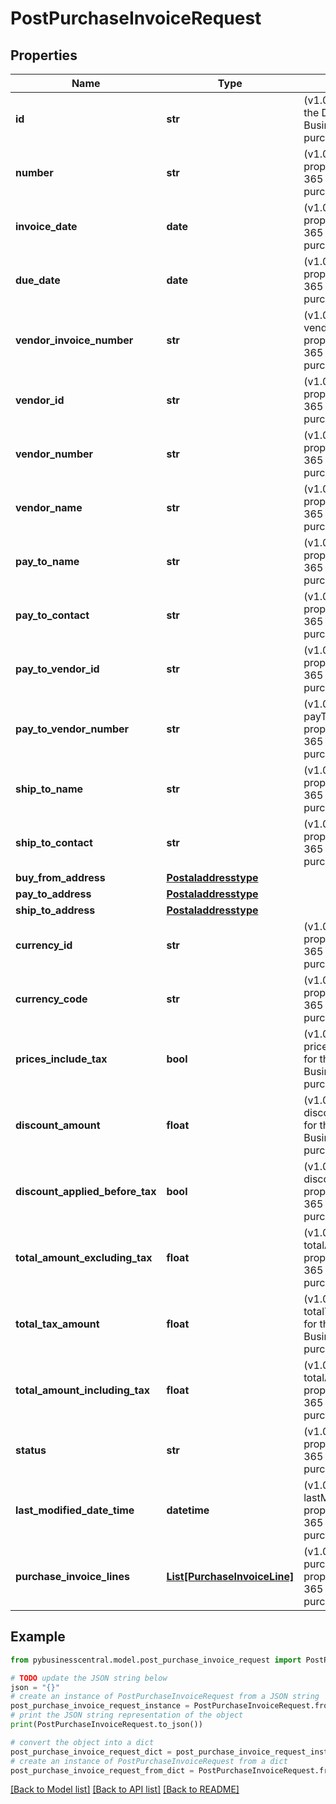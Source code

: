 # PostPurchaseInvoiceRequest


## Properties

Name | Type | Description | Notes
------------ | ------------- | ------------- | -------------
**id** | **str** | (v1.0) The id property for the Dynamics 365 Business Central purchaseInvoice entity | [optional] 
**number** | **str** | (v1.0) The number property for the Dynamics 365 Business Central purchaseInvoice entity | [optional] 
**invoice_date** | **date** | (v1.0) The invoiceDate property for the Dynamics 365 Business Central purchaseInvoice entity | [optional] 
**due_date** | **date** | (v1.0) The dueDate property for the Dynamics 365 Business Central purchaseInvoice entity | [optional] 
**vendor_invoice_number** | **str** | (v1.0) The vendorInvoiceNumber property for the Dynamics 365 Business Central purchaseInvoice entity | [optional] 
**vendor_id** | **str** | (v1.0) The vendorId property for the Dynamics 365 Business Central purchaseInvoice entity | [optional] 
**vendor_number** | **str** | (v1.0) The vendorNumber property for the Dynamics 365 Business Central purchaseInvoice entity | [optional] 
**vendor_name** | **str** | (v1.0) The vendorName property for the Dynamics 365 Business Central purchaseInvoice entity | [optional] 
**pay_to_name** | **str** | (v1.0) The payToName property for the Dynamics 365 Business Central purchaseInvoice entity | [optional] 
**pay_to_contact** | **str** | (v1.0) The payToContact property for the Dynamics 365 Business Central purchaseInvoice entity | [optional] 
**pay_to_vendor_id** | **str** | (v1.0) The payToVendorId property for the Dynamics 365 Business Central purchaseInvoice entity | [optional] 
**pay_to_vendor_number** | **str** | (v1.0) The payToVendorNumber property for the Dynamics 365 Business Central purchaseInvoice entity | [optional] 
**ship_to_name** | **str** | (v1.0) The shipToName property for the Dynamics 365 Business Central purchaseInvoice entity | [optional] 
**ship_to_contact** | **str** | (v1.0) The shipToContact property for the Dynamics 365 Business Central purchaseInvoice entity | [optional] 
**buy_from_address** | [**Postaladdresstype**](Postaladdresstype.md) |  | [optional] 
**pay_to_address** | [**Postaladdresstype**](Postaladdresstype.md) |  | [optional] 
**ship_to_address** | [**Postaladdresstype**](Postaladdresstype.md) |  | [optional] 
**currency_id** | **str** | (v1.0) The currencyId property for the Dynamics 365 Business Central purchaseInvoice entity | [optional] 
**currency_code** | **str** | (v1.0) The currencyCode property for the Dynamics 365 Business Central purchaseInvoice entity | [optional] 
**prices_include_tax** | **bool** | (v1.0) The pricesIncludeTax property for the Dynamics 365 Business Central purchaseInvoice entity | [optional] 
**discount_amount** | **float** | (v1.0) The discountAmount property for the Dynamics 365 Business Central purchaseInvoice entity | [optional] 
**discount_applied_before_tax** | **bool** | (v1.0) The discountAppliedBeforeTax property for the Dynamics 365 Business Central purchaseInvoice entity | [optional] 
**total_amount_excluding_tax** | **float** | (v1.0) The totalAmountExcludingTax property for the Dynamics 365 Business Central purchaseInvoice entity | [optional] 
**total_tax_amount** | **float** | (v1.0) The totalTaxAmount property for the Dynamics 365 Business Central purchaseInvoice entity | [optional] 
**total_amount_including_tax** | **float** | (v1.0) The totalAmountIncludingTax property for the Dynamics 365 Business Central purchaseInvoice entity | [optional] 
**status** | **str** | (v1.0) The status property for the Dynamics 365 Business Central purchaseInvoice entity | [optional] 
**last_modified_date_time** | **datetime** | (v1.0) The lastModifiedDateTime property for the Dynamics 365 Business Central purchaseInvoice entity | [optional] 
**purchase_invoice_lines** | [**List[PurchaseInvoiceLine]**](PurchaseInvoiceLine.md) | (v1.0) The purchaseInvoiceLineItems property for the Dynamics 365 Business Central purchaseInvoice entity | [optional] 

## Example

```python
from pybusinesscentral.model.post_purchase_invoice_request import PostPurchaseInvoiceRequest

# TODO update the JSON string below
json = "{}"
# create an instance of PostPurchaseInvoiceRequest from a JSON string
post_purchase_invoice_request_instance = PostPurchaseInvoiceRequest.from_json(json)
# print the JSON string representation of the object
print(PostPurchaseInvoiceRequest.to_json())

# convert the object into a dict
post_purchase_invoice_request_dict = post_purchase_invoice_request_instance.to_dict()
# create an instance of PostPurchaseInvoiceRequest from a dict
post_purchase_invoice_request_from_dict = PostPurchaseInvoiceRequest.from_dict(post_purchase_invoice_request_dict)
```
[[Back to Model list]](../README.md#documentation-for-models) [[Back to API list]](../README.md#documentation-for-api-endpoints) [[Back to README]](../README.md)


